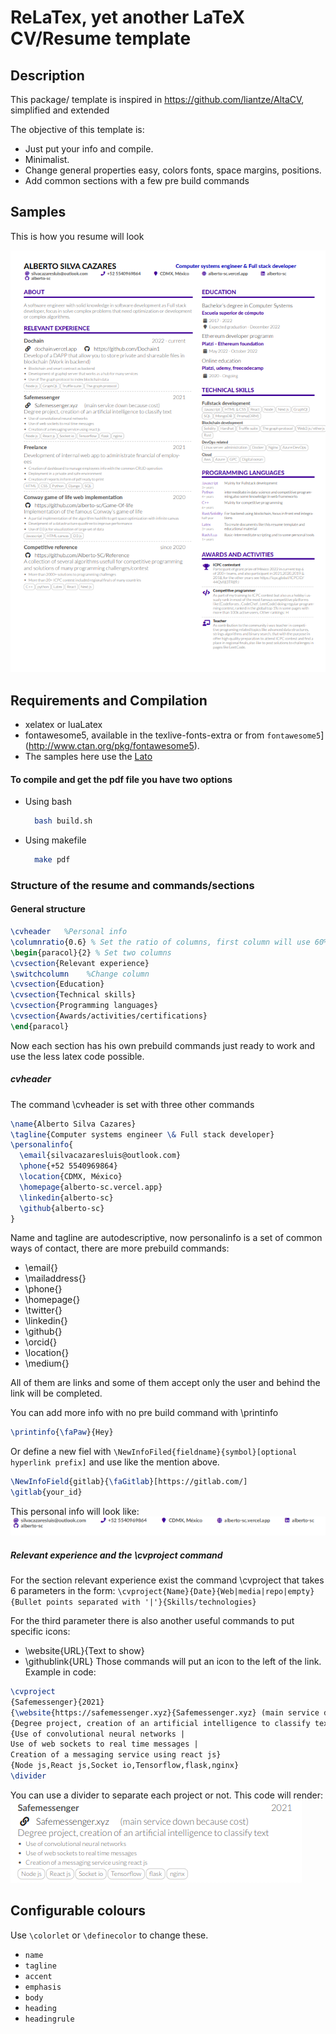# ReLaTex, yet another LaTeX CV/Resume template
## Description

This package/ template is inspired in https://github.com/liantze/AltaCV,  simplified and extended 

The objective of this template is: 
- Just put your info and compile.
- Minimalist.
- Change general properties easy, colors fonts, space margins, positions. 
- Add common sections with a few pre build commands
## Samples

This is how you resume will look 

<img src="./images/Sample.png" alt="Alberto Silva's résumé">

## Requirements and Compilation

* xelatex or luaLatex
* fontawesome5, available in the texlive-fonts-extra or from  `fontawesome5`](http://www.ctan.org/pkg/fontawesome5).
* The samples here use the [Lato](http://www.latofonts.com/lato-free-fonts/) 

#### To compile and get the pdf file you have two options 
- Using bash 
  ```bash 
    bash build.sh
  ```
- Using makefile
  ```bash 
    make pdf
  ```

### Structure of the resume and commands/sections

#### General structure
```latex
\cvheader   %Personal info
\columnratio{0.6} % Set the ratio of columns, first column will use 60% of width
\begin{paracol}{2} % Set two columns
\cvsection{Relevant experience} 
\switchcolumn    %Change column
\cvsection{Education}  
\cvsection{Technical skills}
\cvsection{Programming languages}
\cvsection{Awards/activities/certifications}
\end{paracol}
```

Now each section has his own prebuild commands just ready to work and use the less latex code possible. 

##### cvheader 

The command \cvheader is set with three other commands 
```latex
\name{Alberto Silva Cazares}
\tagline{Computer systems engineer \& Full stack developer}
\personalinfo{
  \email{silvacazaresluis@outlook.com}
  \phone{+52 5540969864}
  \location{CDMX, México}
  \homepage{alberto-sc.vercel.app}
  \linkedin{alberto-sc}
  \github{alberto-sc} 
}
```
Name and tagline are autodescriptive, now personalinfo is a set of common ways of contact, there are more prebuild commands: 
-  \email{}  
-  \mailaddress{}
-  \phone{}
-  \homepage{}
-  \twitter{}
-  \linkedin{}
-  \github{}
-  \orcid{}
- \location{}
- \medium{}

All of them are links and some of them accept only the user and behind the link will be completed.

You can add more info with no pre build command with \printinfo

````latex
\printinfo{\faPaw}{Hey}
````

Or define a new fiel with `\NewInfoFiled{fieldname}{symbol}[optional hyperlink prefix]` and use like the mention above. 

````latex
\NewInfoField{gitlab}{\faGitlab}[https://gitlab.com/]
\gitlab{your_id}
````

This personal info will look like:
<img src="./images/personalInfo.png" alt="Alberto Silva's résumé">

##### Relevant experience and the *\cvproject* command 
For the section relevant experience exist the command \cvproject that takes 6 parameters in the form: 
`\cvproject{Name}{Date}{Web|media|repo|empty}{Bullet points separated with '|'}{Skills/technologies}`

For the third parameter there is also another useful commands to put specific icons: 
- \website{URL}{Text to show}
- \githublink{URL}
Those commands will put an icon to the left of the link. 
Example in code: 
```latex
\cvproject
{Safemessenger}{2021}
{\website{https://safemessenger.xyz}{Safemessenger.xyz} (main service down because cost)}
{Degree project, creation of an artificial intelligence to classify text }
{Use of convolutional neural networks |
Use of web sockets to real time messages |
Creation of a messaging service using react js}
{Node js,React js,Socket io,Tensorflow,flask,nginx}
\divider
```
You can use a divider to separate each project or not. 
This code will render: 
<img src="./images/project.png" alt="Alberto Silva's résumé">



## Configurable colours

Use `\colorlet` or `\definecolor` to change these.
* `name`
* `tagline`
* `accent`
* `emphasis`
* `body`
* `heading`
* `headingrule`

